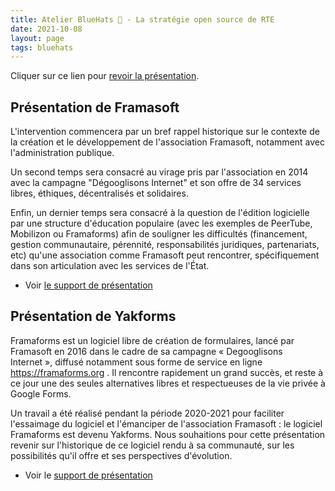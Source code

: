 ```yaml
---
title: Atelier BlueHats 🧢 - La stratégie open source de RTE
date: 2021-10-08
layout: page
tags: bluehats
---
```


Cliquer sur ce lien pour [revoir la présentation](https://bbb-dinum-scalelite.visio.education.fr/playback/presentation/2.3/22298bc9d93b53540248207bc3f9e31260f3b4f1-1633683557557).

## Présentation de Framasoft

L'intervention commencera par un bref rappel historique sur le contexte de la création et le développement de l'association Framasoft, notamment avec l'administration publique.

Un second temps sera consacré au virage pris par l'association en 2014 avec la campagne "Dégooglisons Internet" et son offre de 34 services libres, éthiques, décentralisés et solidaires.

Enfin, un dernier temps sera consacré à la question de l'édition logicielle par une structure d'éducation populaire (avec les exemples de PeerTube, Mobilizon ou Framaforms) afin de souligner les difficultés (financement, gestion communautaire, pérennité, responsabilités juridiques, partenariats, etc) qu'une association comme Framasoft peut rencontrer, spécifiquement dans son articulation avec les services de l'État.

- Voir [le support de présentation](https://asso.framasoft.org/nextcloud/s/qwoKPgRxko894yj)

## Présentation de Yakforms

Framaforms est un logiciel libre de création de formulaires, lancé par Framasoft en 2016 dans le cadre de sa campagne « Degooglisons Internet », diffusé notamment sous forme de service en ligne https://framaforms.org . Il rencontre rapidement un grand succès, et reste à ce jour une des seules alternatives libres et respectueuses de la vie privée à Google Forms.

Un travail a été réalisé pendant la période 2020-2021 pour faciliter l'essaimage du logiciel et l'émanciper de l'association Framasoft : le logiciel Framaforms est devenu Yakforms. Nous souhaitions pour cette présentation revenir sur l'historique de ce logiciel rendu à sa communauté, sur les possibilités qu'il offre et ses perspectives d'évolution.

- Voir le [support de présentation](https://asso.framasoft.org/nextcloud/s/H27X35Aeycc5AoG)


